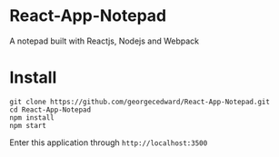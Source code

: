 # React-App-Notepad
A notepad built with Reactjs, Nodejs and Webpack

# Install
```
git clone https://github.com/georgecedward/React-App-Notepad.git
cd React-App-Notepad
npm install
npm start
```
Enter this application through `http://localhost:3500`
